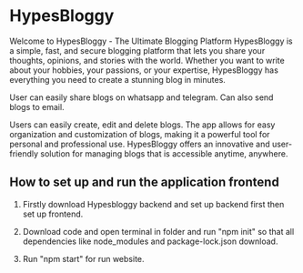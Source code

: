 
# HypesBloggy

Welcome to HypesBloggy - The Ultimate Blogging Platform
HypesBloggy is a simple, fast, and secure blogging platform that lets you share your thoughts, opinions, and stories with the world. Whether you want to write about your hobbies, your passions, or your expertise, HypesBloggy has everything you need to create a stunning blog in minutes.

User can easily share blogs on whatsapp and telegram. Can also send blogs to email.

Users can easily create, edit and delete blogs. The app allows for easy organization and customization of blogs, making it a powerful tool for personal and professional use. HypesBloggy offers an innovative and user-friendly solution for managing blogs that is accessible anytime, anywhere.



## How to set up and run the application frontend

1. Firstly download Hypesbloggy backend and set up backend first then set up frontend.

2. Download code and open terminal in folder and run "npm init" so that all dependencies like node_modules and package-lock.json download.

3. Run "npm start" for run website.

